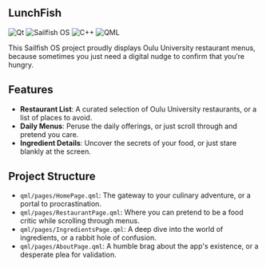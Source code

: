 ## LunchFish
![Qt](https://img.shields.io/badge/Qt-%23217346.svg?style=for-the-badge&logo=Qt&logoColor=white)
![Sailfish OS](https://img.shields.io/badge/Sailfish%20OS-%232B2D42.svg?style=for-the-badge&logo=SailfishOS&logoColor=white)
![C++](https://img.shields.io/badge/C%2B%2B-%2300599C.svg?style=for-the-badge&logo=cplusplus&logoColor=white)
![QML](https://img.shields.io/badge/QML-%23E1E1E1.svg?style=for-the-badge&logo=Qt&logoColor=black)

This Sailfish OS project proudly displays Oulu University restaurant menus, because sometimes you just need a digital nudge to confirm that you’re hungry.

## Features
- **Restaurant List**: A curated selection of Oulu University restaurants, or a list of places to avoid.
- **Daily Menus**: Peruse the daily offerings, or just scroll through and pretend you care.
- **Ingredient Details**: Uncover the secrets of your food, or just stare blankly at the screen.

## Project Structure
- `qml/pages/HomePage.qml`: The gateway to your culinary adventure, or a portal to procrastination.
- `qml/pages/RestaurantPage.qml`: Where you can pretend to be a food critic while scrolling through menus.
- `qml/pages/IngredientsPage.qml`: A deep dive into the world of ingredients, or a rabbit hole of confusion.
- `qml/pages/AboutPage.qml`: A humble brag about the app's existence, or a desperate plea for validation.



